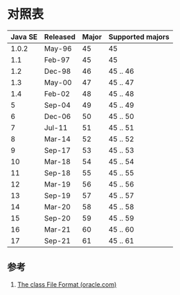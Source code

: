 # 对照表
| Java SE | Released | Major | Supported majors |
| ------- | -------- | ----- | ---------------- |
| 1.0.2   | May-96   | 45    | 45               |
| 1.1     | Feb-97   | 45    | 45               |
| 1.2     | Dec-98   | 46    | 45  .. 46        |
| 1.3     | May-00   | 47    | 45  .. 47        |
| 1.4     | Feb-02   | 48    | 45  .. 48        |
| 5       | Sep-04   | 49    | 45  .. 49        |
| 6       | Dec-06   | 50    | 45  .. 50        |
| 7       | Jul-11   | 51    | 45  .. 51        |
| 8       | Mar-14   | 52    | 45  .. 52        |
| 9       | Sep-17   | 53    | 45  .. 53        |
| 10      | Mar-18   | 54    | 45  .. 54        |
| 11      | Sep-18   | 55    | 45  .. 55        |
| 12      | Mar-19   | 56    | 45  .. 56        |
| 13      | Sep-19   | 57    | 45  .. 57        |
| 14      | Mar-20   | 58    | 45  .. 58        |
| 15      | Sep-20   | 59    | 45  .. 59        |
| 16      | Mar-21   | 60    | 45  .. 60        |
| 17      | Sep-21   | 61    | 45  .. 61        |

## 参考
1. [The class File Format (oracle.com)](https://docs.oracle.com/javase/specs/jvms/se17/html/jvms-4.html#jvms-4.1-200-B.2)
